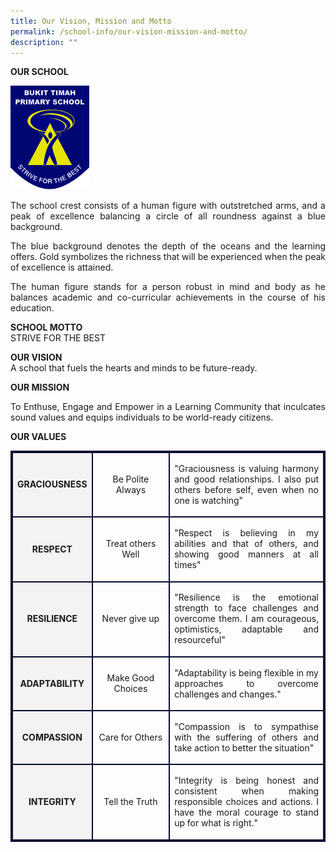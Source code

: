 ```yaml
---
title: Our Vision, Mission and Motto
permalink: /school-info/our-vision-mission-and-motto/
description: ""
---
```

**OUR SCHOOL**

<img src="/images/BTPS_Logo.jpeg" style="width:25%">
<p align="justify">
The school crest consists of a human figure with outstretched arms, and a peak of excellence balancing a circle of all roundness against a blue background.</p>
<p align="justify">
The blue background denotes the depth of the oceans and the learning offers. Gold symbolizes the richness that will be experienced when the peak of excellence is attained.</p>
<p align="justify">
The human figure stands for a person robust in mind and body as he balances academic and co-curricular achievements in the course of his education. </p>

**SCHOOL MOTTO**<br>
STRIVE FOR THE BEST

**OUR VISION**<br>
A school that fuels the hearts and minds to be future-ready.

**OUR MISSION**<br><p align="justify">
To Enthuse, Engage and Empower in a Learning Community that inculcates sound values and equips individuals to be world-ready citizens.</p>

**OUR VALUES**<br>





<table style="border:2px solid #0A0B30">
<tbody><tr><td style="border:2px solid #0A0B30; background-color:#f3f3f3; text-align: center; width:25%"><b>GRACIOUSNESS</b></td><td style="border:2px solid #0A0B30; text-align: center; width:25%">Be Polite Always</td><td style="border:2px solid #0A0B30; text-align: center; width:50%"><p align="justify">"Graciousness is valuing harmony and good relationships. I also put others before self, even when no one is watching"</p></td></tr>
<tr><td style="border:2px solid #0A0B30; background-color:#f3f3f3; text-align: center; width:25%"><b>RESPECT</b></td><td style="border:2px solid #0A0B30; text-align: center; width:25%">Treat others Well</td><td style="border:2px solid #0A0B30; text-align: center; width:50%"><p align="justify">"Respect is believing in my abilities and that of others, and showing good manners at all times"</p></td></tr>
<tr><td style="border:2px solid #0A0B30; background-color:#f3f3f3; text-align: center; width:25%"><b>RESILIENCE</b></td><td style="border:2px solid #0A0B30; text-align: center; width:25%">Never give up</td><td style="border:2px solid #0A0B30; text-align: center; width:50%"><p align="justify">"Resilience is the emotional strength to face challenges and overcome them. I am courageous, optimistics, adaptable and resourceful"</p></td></tr>
<tr><td style="border:2px solid #0A0B30; background-color:#f3f3f3; text-align: center; width:25%"><b>ADAPTABILITY</b></td><td style="border:2px solid #0A0B30; text-align: center; width:25%">Make Good Choices</td><td style="border:2px solid #0A0B30; text-align: center; width:50%"><p align="justify">"Adaptability is being flexible in my approaches to overcome challenges and changes."</p></td></tr>
<tr><td style="border:2px solid #0A0B30; background-color:#f3f3f3; text-align: center; width:25%"><b>COMPASSION</b></td><td style="border:2px solid #0A0B30; text-align: center; width:25%">Care for Others</td><td style="border:2px solid #0A0B30; text-align: center; width:50%"><p align="justify">"Compassion is to sympathise with the suffering of others and take action to better the situation"</p></td></tr>
<tr><td style="border:2px solid #0A0B30; background-color:#f3f3f3; text-align: center; width:25%"><b>INTEGRITY</b></td><td style="border:2px solid #0A0B30; text-align: center; width:25%">Tell the Truth</td><td style="border:2px solid #0A0B30; text-align: center; width:50%"><p align="justify">"Integrity is being honest and consistent when making responsible choices and actions. I have the moral courage to stand up for what is right."</p></td></tr>
</tbody></table>